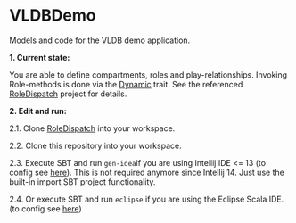 VLDBDemo
========

Models and code for the VLDB demo application.

**1. Current state:** 

You are able to define compartments, roles and play-relationships. Invoking Role-methods is done via the [Dynamic][scala-dynamic] trait.
See the referenced [RoleDispatch][roledispatch] project for details.
  
**2. Edit and run:**

2.1. Clone [RoleDispatch][roledispatch] into your workspace.

2.2. Clone this repository into your workspace.

2.3. Execute SBT and run ```gen-idea```if you are using Intellij IDE <= 13 (to config see [here][sbt-gen-idea]). This is not required anymore since Intellij 14. Just use the built-in import SBT project functionality.

2.4. Or execute SBT and run ```eclipse``` if you are using the Eclipse Scala IDE. (to config see [here][gen-eclipse])

[sbt-gen-idea]: https://github.com/mpeltonen/sbt-idea
[gen-eclipse]: https://github.com/typesafehub/sbteclipse
[scala-dynamic]: http://www.scala-lang.org/api/current/#scala.Dynamic
[roledispatch]: https://github.com/max-leuthaeuser/RoleDispatch
